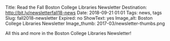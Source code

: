 Title: Read the Fall Boston College Libraries Newsletter
Destination: http://bit.ly/newsletterfall18-news
Date: 2018-09-21 01:01
Tags: news, tags 
Slug: fall2018-newsletter 
Expired: no
ShowText: yes
Image_alt: Boston College Libraries Newsletter
Image_thumb: 2017-03/newsletter-thumbs.png

All this and more in the Boston College Libraries Newsletter!